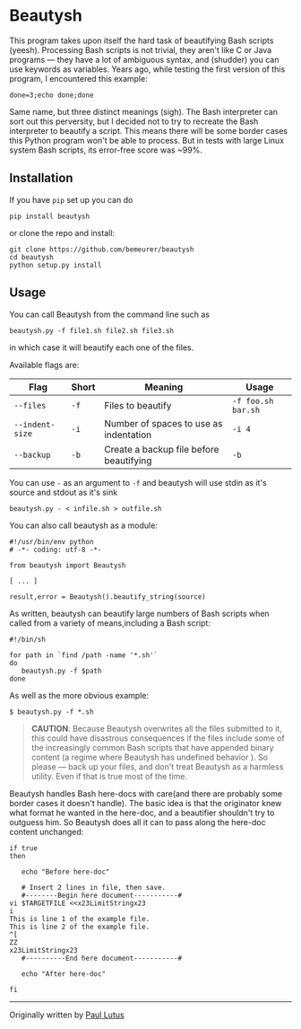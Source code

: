 # Beautysh

This program takes upon itself the hard task of beautifying Bash scripts
(yeesh). Processing Bash scripts is not trivial, they aren't like C or Java
programs — they have a lot of ambiguous syntax, and (shudder) you can use
keywords as variables. Years ago, while testing the first version of this
program, I encountered this example:

```shell
done=3;echo done;done
```
Same name, but three distinct meanings (sigh). The Bash interpreter can sort out
this perversity, but I decided not to try to recreate the Bash interpreter to
beautify a script. This means there will be some border cases this Python
program won't be able to process. But in tests with large Linux system
Bash scripts, its error-free score was ~99%.

## Installation

If you have `pip` set up you can do

```shell
pip install beautysh
```

or clone the repo and install:

```shell
git clone https://github.com/bemeurer/beautysh
cd beautysh
python setup.py install
```

## Usage

You can call Beautysh from the command line such as

```shell
beautysh.py -f file1.sh file2.sh file3.sh
```

in which case it will beautify each one of the files.

Available flags are:

|Flag           |Short|Meaning                                   |Usage|
| ------------- | ---- | ---------------------------------------- |----------|
|`--files`      |`-f`  |Files to beautify                    |`-f foo.sh bar.sh`|
|`--indent-size`|`-i`  |Number of spaces to use as indentation|`-i 4`|
|`--backup`     |`-b`  |Create a backup file before beautifying  |`-b`|

You can use `-` as an argument to `-f` and beautysh will use stdin as it's
source and stdout as it's sink

```shell
beautysh.py - < infile.sh > outfile.sh
```

You can also call beautysh as a module:

```shell
#!/usr/bin/env python
# -*- coding: utf-8 -*-

from beautysh import Beautysh

[ ... ]

result,error = Beautysh().beautify_string(source)
```

As written, beautysh can beautify large numbers of Bash scripts when called
from a variety of means,including a Bash script:

```shell
#!/bin/sh

for path in `find /path -name '*.sh'`
do
   beautysh.py -f $path
done
```

As well as the more obvious example:

```shell
$ beautysh.py -f *.sh
```

> **CAUTION**: Because Beautysh overwrites all the files submitted to it, this
> could have disastrous consequences if the files include some of the
> increasingly common Bash scripts that have appended binary content (a regime
> where Beautysh has undefined behavior ). So please — back up your files,
> and don't treat Beautysh as a harmless utility. Even if that is true
> most of the time.

Beautysh handles Bash here-docs with care(and there are probably some
border cases it doesn't handle). The basic idea is that the originator knew what
 format he wanted in the here-doc, and a beautifier shouldn't try to outguess
him. So Beautysh does all it can to pass along the here-doc content
unchanged:

```shell
if true
then

   echo "Before here-doc"

   # Insert 2 lines in file, then save.
   #--------Begin here document-----------#
vi $TARGETFILE <<x23LimitStringx23
i
This is line 1 of the example file.
This is line 2 of the example file.
^[
ZZ
x23LimitStringx23
   #----------End here document-----------#

   echo "After here-doc"

fi
```
________________________________________________________________________________

Originally written by [Paul Lutus](http://arachnoid.com/python/beautify_bash_program.html)
